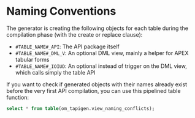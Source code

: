# Naming Conventions

The generator is creating the following objects for each table during the compilation phase (with the create or replace clause):

- `#TABLE_NAME#_API`: The API package itself
- `#TABLE_NAME#_DML_V`: An optional DML view, mainly a helper for APEX tabular forms
- `#TABLE_NAME#_IOIUD`: An optional instead of trigger on the DML view, which calls simply the table API

If you want to check if generated objects with their names already exist before the very first API compilation, you can use this pipelined table function:

```sql
select * from table(om_tapigen.view_naming_conflicts);
```
